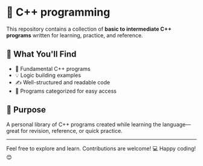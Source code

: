 
# 🚀 C++ programming

This repository contains a collection of **basic to intermediate C++ programs** written for learning, practice, and reference.

## 📂 What You'll Find
- 📘 Fundamental C++ programs  
- 💡 Logic building examples  
- ✍️ Well-structured and readable code  
- 🔁 Programs categorized for easy access  

## 🎯 Purpose
A personal library of C++ programs created while learning the language—great for revision, reference, or quick practice.

---

Feel free to explore and learn. Contributions are welcome!  💻
Happy coding! 😊
